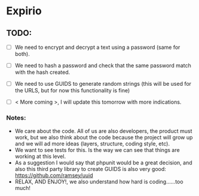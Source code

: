 # Expirio


## TODO:

- [ ] We need to encrypt and decrypt a text using a password (same for both). 
- [ ] We need to hash a password and check that the same password match with the hash created. 
- [ ] We need to use GUIDS to generate random strings (this will be used for the URLS, but for now this functionality is fine)
- [ ] < More coming >, I will update this tomorrow with more indications. 


### Notes:
- We care about the code. All of us are also developers, the product must work, but we also think about the code because the project will grow up and we will ad more ideas (layers, structure, coding style, etc).
- We want to see tests for this. Is the way we can see that things are working at this level.
- As a suggestion I would say that phpunit would be a great decision, and also this third party library to create GUIDS is also 
very good: https://github.com/ramsey/uuid
- RELAX, AND ENJOY!, we also understand how hard is coding......too much!


